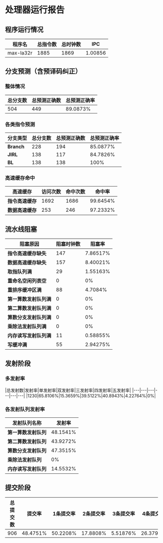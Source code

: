 # 处理器运行报告
## 程序运行情况
|程序名|总指令数|总时钟数|IPC|
|---|---|---|---|
|max-la32r|1885|1869|1.00856|

## 分支预测（含预译码纠正）
### 整体情况
|总分支数|总预测正确数|总预测正确率|
|---|---|---|
|504|449|89.0873%|

### 各类指令预测
|分支类型|总分支数|总预测正确数|总预测正确率|
|---|---|---|---|
|**Branch**| 228 | 194 | 85.0877%|
|**JIRL**| 138 | 117 | 84.7826%|
|**BL**| 138 | 138 | 100%|

### 高速缓存命中
|高速缓存|访问次数|命中次数|命中率|
|---|---|---|---|
|**指令高速缓存**| 1692 | 1686 | 99.6454%|
|**数据高速缓存**| 253 | 246 | 97.2332%|
## 流水线阻塞
|阻塞原因|阻塞时钟数|阻塞率|
|---|---|---|
|**指令高速缓存缺失**| 147 | 7.86517%|
|**数据高速缓存缺失**| 157 | 8.40021%|
|**取指队列满**| 29 | 1.55163%|
|**重命名空闲列表空**|0 | 0%|
|**重排序缓冲区满**|88 | 4.7084%|
|**第一算数发射队列满**|0 | 0%|
|**第二算数发射队列满**|0 | 0%|
|**算数分支发射队列满**|0 | 0%|
|**乘除法发射队列满**|0 | 0%|
|**内存读写发射队列满**|11 | 0.58855%|
|**写缓冲满**|55 | 2.94275%|

## 发射阶段
### 多发射率
|总发射数|发射率|单发射率|双发射率|三发射率|四发射率|五发射率|
|---|---|---|---|---|---|
|1230|65.8106%|15.3659%|39.5122%|40.8943%|4.22764%|0%|

### 各发射队列发射率
|发射队列名称|发射率|
|---|---|
|**第一算数发射队列**|48.1541%|
|**第二算数发射队列**|43.9272%|
|**算数分支发射队列**|47.3515%|
|**乘除法发射队列**|0%|
|**内存读写发射队列**|14.5532%|

## 提交阶段
|总提交数|提交率|1条提交率|2条提交率|3条提交率|4条提交率|
|---|---|---|---|---|---|
|906|48.4751%|50.2208%|17.8808%|5.51876%|26.3797%|
